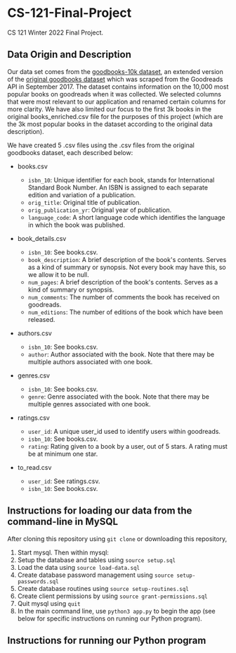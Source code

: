 # CS-121-Final-Project
CS 121 Winter 2022 Final Project.

## Data Origin and Description
Our data set comes from the [goodbooks-10k dataset](https://github.com/malcolmosh/goodbooks-10k-extended/blob/master/README.md), an extended version of 
the [original goodbooks dataset](https://github.com/zygmuntz/goodbooks-10k) 
which was scraped from the Goodreads API in September 2017. The dataset contains 
information on the 10,000 most popular books on goodreads when it was collected. 
We selected columns that were most relevant to our application and renamed 
certain columns for more clarity. We have also limited our focus to the first
3k books in the original books_enriched.csv file for the purposes of this project 
(which are the 3k most popular books in the dataset according to the original data 
description).

We have created 5 .csv files using the .csv files from the original goodbooks
dataset, each described below:
- books.csv
    - ```isbn_10```: Unique identifier for each book, stands for International 
    Standard Book Number. An ISBN is assigned to each separate edition and 
    variation of a publication.
    - ```orig_title```: Original title of publication.
    - ```orig_publication_yr```: Original year of publication.
    - ```language_code```: A short language code which identifies the language 
    in which the book was published.

- book_details.csv
    - ```isbn_10```: See books.csv.
    - ```book_description```: A brief description of the book's contents. 
    Serves as a kind of summary or synopsis. Not every book may have this, so we 
    allow it to be null.
    - ```num_pages```: A brief description of the book's contents. Serves as a 
    kind of summary or synopsis. 
    - ```num_comments```: The number of comments the book has received on 
    goodreads.
    - ```num_editions```: The number of editions of the book which have been 
    released.

- authors.csv
    - ```isbn_10```: See books.csv.
    - ```author```: Author associated with the book. Note that there may be 
    multiple authors associated with one book.

- genres.csv
    - ```isbn_10```: See books.csv.
    - ```genre```: Genre associated with the book. Note that there may be 
    multiple genres associated with one book.

- ratings.csv
    - ```user_id```: A unique user_id used to identify users within goodreads.
    - ```isbn_10```: See books.csv.
    - ```rating```: Rating given to a book by a user, out of 5 stars. A rating 
    must be at minimum one star.

- to_read.csv
    - ```user_id```: See ratings.csv.
    - ```isbn_10```: See books.csv.

## Instructions for loading our data from the command-line in MySQL
After cloning this repository using ```git clone``` or downloading this 
repository, 
1. Start mysql. Then within mysql:
2. Setup the database and tables using ```source setup.sql```
3. Load the data using ```source load-data.sql```
4. Create database password management using ```source setup-passwords.sql```
5. Create database routines using ```source setup-routines.sql``` 
6. Create client permissions by using ```source grant-permissions.sql```
7. Quit mysql using ```quit```
8. In the main command line, use ```python3 app.py``` to begin the app (see 
below for specific instructions on running our Python program).

## Instructions for running our Python program
